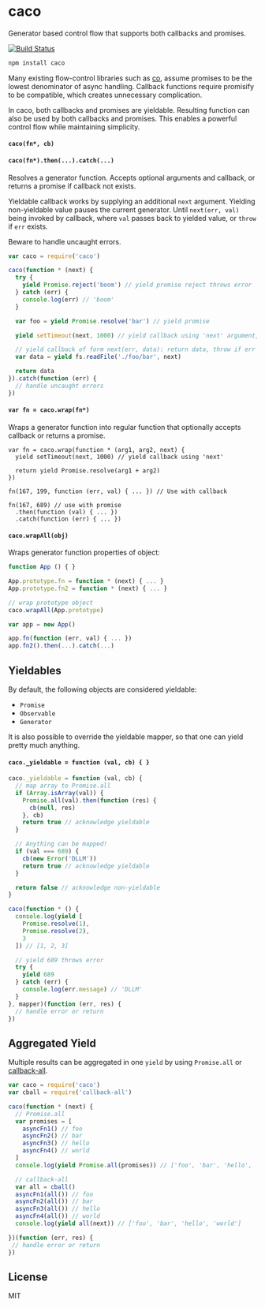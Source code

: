 # caco

Generator based control flow that supports both callbacks and promises.

[![Build Status](https://travis-ci.org/cshum/caco.svg?branch=master)](https://travis-ci.org/cshum/caco)

```bash
npm install caco
```

Many existing flow-control libraries such as [co](https://github.com/tj/co), assume promises to be the lowest denominator of async handling.
Callback functions require promisify to be compatible, which creates unnecessary complication. 

In caco, both callbacks and promises are yieldable.
Resulting function can also be used by both callbacks and promises.
This enables a powerful control flow while maintaining simplicity.

#### `caco(fn*, cb)`
#### `caco(fn*).then(...).catch(...)`

Resolves a generator function.
Accepts optional arguments and callback, or returns a promise if callback not exists.

Yieldable callback works by supplying an additional `next` argument. Yielding non-yieldable value pauses the current generator. 
Until `next(err, val)` being invoked by callback, 
where `val` passes back to yielded value, or `throw` if `err` exists.

Beware to handle uncaught errors.

```js
var caco = require('caco')

caco(function * (next) {
  try {
    yield Promise.reject('boom') // yield promise reject throws error
  } catch (err) {
    console.log(err) // 'boom'
  }

  var foo = yield Promise.resolve('bar') // yield promise

  yield setTimeout(next, 1000) // yield callback using 'next' argument, delay 1 second

  // yield callback of form next(err, data): return data, throw if err exists
  var data = yield fs.readFile('./foo/bar', next) 

  return data
}).catch(function (err) {
  // handle uncaught errors
})

```

#### `var fn = caco.wrap(fn*)`

Wraps a generator function into regular function that optionally accepts callback or returns a promise.

```
var fn = caco.wrap(function * (arg1, arg2, next) {
  yield setTimeout(next, 1000) // yield callback using 'next'

  return yield Promise.resolve(arg1 + arg2)
})

fn(167, 199, function (err, val) { ... }) // Use with callback

fn(167, 689) // use with promise
  .then(function (val) { ... })
  .catch(function (err) { ... })
```

#### `caco.wrapAll(obj)`

Wraps generator function properties of object:

```js
function App () { }

App.prototype.fn = function * (next) { ... }
App.prototype.fn2 = function * (next) { ... }

// wrap prototype object
caco.wrapAll(App.prototype)

var app = new App()

app.fn(function (err, val) { ... })
app.fn2().then(...).catch(...)
```

## Yieldables

By default, the following objects are considered yieldable:
* `Promise`
* `Observable`
* `Generator`

It is also possible to override the yieldable mapper, 
so that one can yield pretty much anything.

#### `caco._yieldable = function (val, cb) { }`

```js
caco._yieldable = function (val, cb) {
  // map array to Promise.all
  if (Array.isArray(val)) {
    Promise.all(val).then(function (res) {
      cb(null, res)
    }, cb)
    return true // acknowledge yieldable
  }

  // Anything can be mapped!
  if (val === 689) {
    cb(new Error('DLLM'))
    return true // acknowledge yieldable
  }

  return false // acknowledge non-yieldable
}

caco(function * () {
  console.log(yield [
    Promise.resolve(1),
    Promise.resolve(2),
    3
  ]) // [1, 2, 3]

  // yield 689 throws error
  try {
    yield 689
  } catch (err) {
    console.log(err.message) // 'DLLM'
  }
}, mapper)(function (err, res) {
  // handle error or return
})

```

## Aggregated Yield

Multiple results can be aggregated in one `yield` by using `Promise.all` or [callback-all](https://github.com/cshum/callback-all).

```js
var caco = require('caco')
var cball = require('callback-all')

caco(function * (next) {
  // Promise.all
  var promises = [
    asyncFn1() // foo
    asyncFn2() // bar
    asyncFn3() // hello
    asyncFn4() // world
  ]
  console.log(yield Promise.all(promises)) // ['foo', 'bar', 'hello', 'world']

  // callback-all
  var all = cball()
  asyncFn1(all()) // foo
  asyncFn2(all()) // bar
  asyncFn3(all()) // hello
  asyncFn4(all()) // world
  console.log(yield all(next)) // ['foo', 'bar', 'hello', 'world']

})(function (err, res) {
 // handle error or return
})
```

## License

MIT

